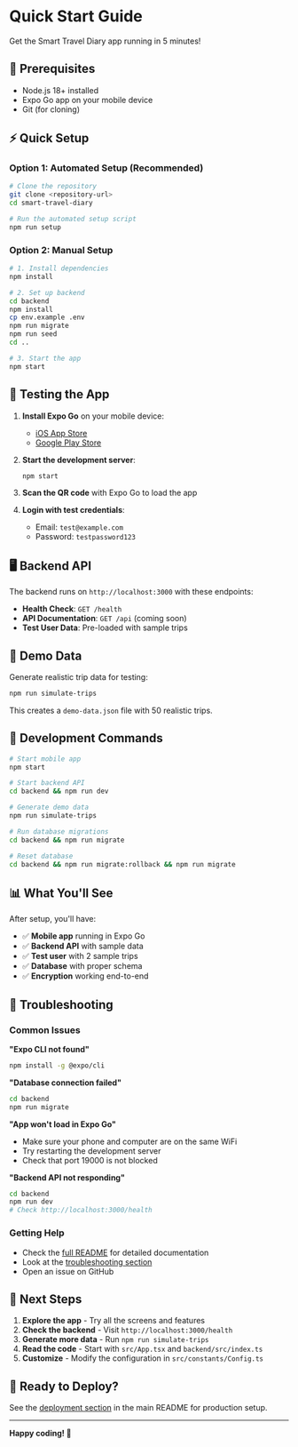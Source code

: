 # Quick Start Guide

Get the Smart Travel Diary app running in 5 minutes!

## 🚀 Prerequisites

- Node.js 18+ installed
- Expo Go app on your mobile device
- Git (for cloning)

## ⚡ Quick Setup

### Option 1: Automated Setup (Recommended)

```bash
# Clone the repository
git clone <repository-url>
cd smart-travel-diary

# Run the automated setup script
npm run setup
```

### Option 2: Manual Setup

```bash
# 1. Install dependencies
npm install

# 2. Set up backend
cd backend
npm install
cp env.example .env
npm run migrate
npm run seed
cd ..

# 3. Start the app
npm start
```

## 📱 Testing the App

1. **Install Expo Go** on your mobile device:
   - [iOS App Store](https://apps.apple.com/app/expo-go/id982107779)
   - [Google Play Store](https://play.google.com/store/apps/details?id=host.exp.exponent)

2. **Start the development server**:
   ```bash
   npm start
   ```

3. **Scan the QR code** with Expo Go to load the app

4. **Login with test credentials**:
   - Email: `test@example.com`
   - Password: `testpassword123`

## 🖥️ Backend API

The backend runs on `http://localhost:3000` with these endpoints:

- **Health Check**: `GET /health`
- **API Documentation**: `GET /api` (coming soon)
- **Test User Data**: Pre-loaded with sample trips

## 🧪 Demo Data

Generate realistic trip data for testing:

```bash
npm run simulate-trips
```

This creates a `demo-data.json` file with 50 realistic trips.

## 🔧 Development Commands

```bash
# Start mobile app
npm start

# Start backend API
cd backend && npm run dev

# Generate demo data
npm run simulate-trips

# Run database migrations
cd backend && npm run migrate

# Reset database
cd backend && npm run migrate:rollback && npm run migrate
```

## 📊 What You'll See

After setup, you'll have:

- ✅ **Mobile app** running in Expo Go
- ✅ **Backend API** with sample data
- ✅ **Test user** with 2 sample trips
- ✅ **Database** with proper schema
- ✅ **Encryption** working end-to-end

## 🐛 Troubleshooting

### Common Issues

**"Expo CLI not found"**
```bash
npm install -g @expo/cli
```

**"Database connection failed"**
```bash
cd backend
npm run migrate
```

**"App won't load in Expo Go"**
- Make sure your phone and computer are on the same WiFi
- Try restarting the development server
- Check that port 19000 is not blocked

**"Backend API not responding"**
```bash
cd backend
npm run dev
# Check http://localhost:3000/health
```

### Getting Help

- Check the [full README](README.md) for detailed documentation
- Look at the [troubleshooting section](README.md#troubleshooting)
- Open an issue on GitHub

## 🎯 Next Steps

1. **Explore the app** - Try all the screens and features
2. **Check the backend** - Visit `http://localhost:3000/health`
3. **Generate more data** - Run `npm run simulate-trips`
4. **Read the code** - Start with `src/App.tsx` and `backend/src/index.ts`
5. **Customize** - Modify the configuration in `src/constants/Config.ts`

## 🚀 Ready to Deploy?

See the [deployment section](README.md#deployment) in the main README for production setup.

---

**Happy coding! 🎉**


